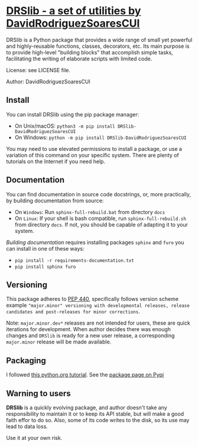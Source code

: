 # [DRSlib - a set of utilities by DavidRodriguezSoaresCUI](https://github.com/DavidRodriguezSoaresCUI/DRSlib)

DRSlib is a Python package that provides a wide range of small
yet powerful and highly-reusable functions, classes, 
decorators, etc. Its main purpose is to provide high-level
"building blocks" that accomplish simple tasks, facilitating
the writing of elaborate scripts with limited code.

License: see LICENSE file.

Author: DavidRodriguezSoaresCUI

## Install

You can install DRSlib using the pip package manager:
- On Unix/macOS: ```python3 -m pip install DRSlib-DavidRodriguezSoaresCUI```
- On Windows: ```python -m pip install DRSlib-DavidRodriguezSoaresCUI```

You may need to use elevated permissions to install a package, or use a variation of this command on your specific system. There are plenty of tutorials on the Internet if you need help.


## Documentation

You can find documentation in source code docstrings, or, more practically, by building
documentation from source:

- On `Windows`: Run `sphinx-full-rebuild.bat` from directory `docs`
- On `Linux`: If your shell is bash compatible, run `sphinx-full-rebuild.sh` from directory `docs`. If not, you should be capable of adapting it to your system.

*Building documentation* requires installing packages ``sphinx`` and ``furo`` you can install in one of these ways:
- ``pip install -r requirements-documentation.txt``
- ``pip install sphinx furo``

## Versioning

This package adheres to [PEP 440](https://www.python.org/dev/peps/pep-0440), specifically follows version scheme example `"major.minor" versioning with developmental releases, release candidates and post-releases for minor corrections`.

Note: `major.minor.dev*` releases are not intended for users, these are quick iterations for development. When author decides there was enough changes and `DRSlib` is ready for a new user release, a corresponding `major.minor` release will be made available.


## Packaging

I followed [this python.org tutorial](https://packaging.python.org/tutorials/packaging-projects/). See the [package page on Pypi](https://pypi.org/project/DRSlib-DavidRodriguezSoaresCUI/)


## Warning to users

**DRSlib** is a quickly evolving package, and author doesn't take any responsibility to maintain it or to keep
its API stable, but will make a good faith effor to do so. Also, some of its code writes to the disk, so its use 
may lead to data loss.

Use it at your own risk.
